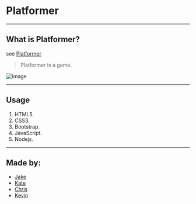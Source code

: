 # Platformer
---

## What is Platformer?

see [Platformer](https://github.com/jacobwilder/Platformer)

> Platformer is a game.

![image](https://user-images.githubusercontent.com/46870908/68327027-93a13280-009a-11ea-8505-f6d6a99468d7.png)

---

## Usage

1. HTML5.
2. CSS3.
3. Bootstrap.
4. JavaScript.
5. Nodejs.

---

## Made by:

- [Jake](https://github.com/jacobwilder)
- [Kate](https://github.com/jacobwilder)
- [Chris](https://github.com/jacobwilder)
- [Kevin](https://github.com/jacobwilder)
